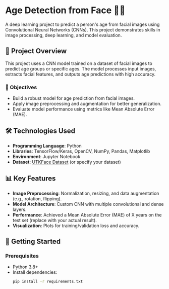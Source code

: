 # Age Detection from Face 👦👵

A deep learning project to predict a person's age from facial images using Convolutional Neural Networks (CNNs). This project demonstrates skills in image processing, deep learning, and model evaluation.

## 📖 Project Overview
This project uses a CNN model trained on a dataset of facial images to predict age groups or specific ages. The model processes input images, extracts facial features, and outputs age predictions with high accuracy.

### 🎯 Objectives
- Build a robust model for age prediction from facial images.
- Apply image preprocessing and augmentation for better generalization.
- Evaluate model performance using metrics like Mean Absolute Error (MAE).

## 🛠 Technologies Used
- **Programming Language**: Python
- **Libraries**: TensorFlow/Keras, OpenCV, NumPy, Pandas, Matplotlib
- **Environment**: Jupyter Notebook
- **Dataset**: [UTKFace Dataset](https://susanqq.github.io/UTKFace/) (or specify your dataset)

## 📊 Key Features
- **Image Preprocessing**: Normalization, resizing, and data augmentation (e.g., rotation, flipping).
- **Model Architecture**: Custom CNN with multiple convolutional and dense layers.
- **Performance**: Achieved a Mean Absolute Error (MAE) of X years on the test set (replace with your actual result).
- **Visualization**: Plots for training/validation loss and accuracy.

## 🚀 Getting Started

### Prerequisites
- Python 3.8+
- Install dependencies:
  ```bash
  pip install -r requirements.txt
